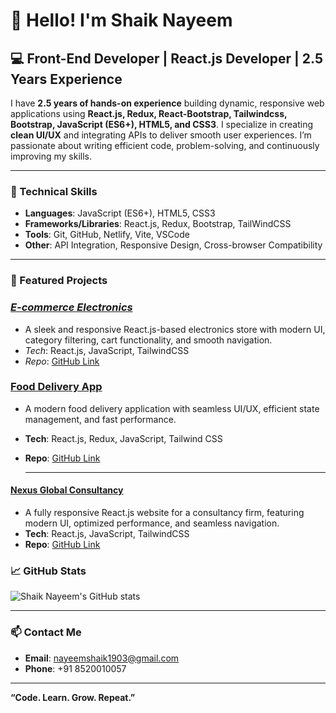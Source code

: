 # 👋 Hello! I'm Shaik Nayeem

## 💻 Front-End Developer | React.js Developer | 2.5 Years Experience

I have **2.5 years of hands-on experience** building dynamic, responsive web applications using **React.js, Redux, React-Bootstrap, Tailwindcss, Bootstrap, JavaScript (ES6+), HTML5, and CSS3**. I specialize in creating **clean UI/UX** and integrating APIs to deliver smooth user experiences. I’m passionate about writing efficient code, problem-solving, and continuously improving my skills.

---

### 🔨 Technical Skills

- **Languages**: JavaScript (ES6+), HTML5, CSS3
- **Frameworks/Libraries**: React.js, Redux, Bootstrap, TailWindCSS
- **Tools**: Git, GitHub, Netlify, Vite, VSCode
- **Other**: API Integration, Responsive Design, Cross-browser Compatibility

---

### 🚀 Featured Projects

### *[E-commerce Electronics](https://ecommarce-electronics.netlify.app/)*  
- A sleek and responsive React.js-based electronics store with modern UI, category filtering, cart functionality, and smooth navigation.  
- *Tech*: React.js, JavaScript, TailwindCSS  
- *Repo*: [GitHub Link](https://github.com/ShaikNayeem1903/Ecommerce-Electronics)


### **[Food Delivery App](https://fooddelivaryapp.netlify.app)**
- A modern food delivery application with seamless UI/UX, efficient state management, and fast performance.
- **Tech**: React.js, Redux, JavaScript, Tailwind CSS  
- **Repo**: [GitHub Link](https://github.com/ShaikNayeem1903/Food-Delivary-App.git)

  ---
  
#### **[Nexus Global Consultancy](https://nexus-global-consultency.netlify.app/)**
- A fully responsive React.js website for a consultancy firm, featuring modern UI, optimized performance, and seamless navigation.  
- **Tech**: React.js, JavaScript, TailwindCSS  
- **Repo**: [GitHub Link](https://github.com/ShaikNayeem1903/Nexus-Global-Consultancy)



### 📈 GitHub Stats

![Shaik Nayeem's GitHub stats](https://github-readme-stats.vercel.app/api?username=ShaikNayeem1903&show_icons=true&theme=tokyonight)

---

### 📫 Contact Me

- **Email**: nayeemshaik1903@gmail.com  
- **Phone**: +91 8520010057   

---

**“Code. Learn. Grow. Repeat.”**
